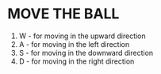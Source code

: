 # **MOVE THE BALL** #
1. W - for moving in the upward direction
2. A - for moving in the left direction
3. S - for moving in the downward direction
4. D - for moving in the right direction
